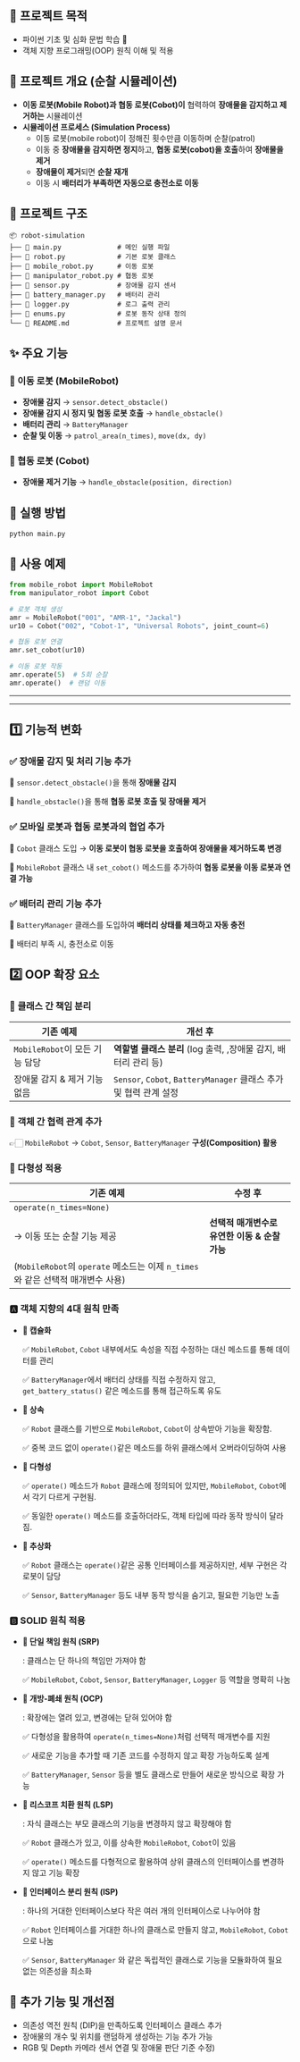 ## 🫡 프로젝트 목적

- 파이썬 기초 및 심화 문법 학습 🐍
- 객체 지향 프로그래밍(OOP) 원칙 이해 및 적용

## 📌 프로젝트 개요 (순찰 **시뮬레이션**)


- **이동 로봇(Mobile Robot)과 협동 로봇(Cobot)이** 협력하여 **장애물을 감지하고 제거하는** 시뮬레이션
- **시뮬레이션 프로세스 (Simulation Process)**
    - 이동 로봇(mobile robot)이 정해진 횟수만큼 이동하며 순찰(patrol)
    - 이동 중 **장애물을 감지하면 정지**하고, **협동 로봇(cobot)을 호출**하여 **장애물을 제거**
    - **장애물이 제거**되면 **순찰 재개**
    - 이동 시 **배터리가 부족하면 자동으로 충전소로 이동**

## 📂 프로젝트 구조


```
📦 robot-simulation
├── 📄 main.py              # 메인 실행 파일
├── 📄 robot.py             # 기본 로봇 클래스
├── 📄 mobile_robot.py      # 이동 로봇
├── 📄 manipulator_robot.py # 협동 로봇
├── 📄 sensor.py            # 장애물 감지 센서
├── 📄 battery_manager.py   # 배터리 관리
├── 📄 logger.py            # 로그 출력 관리
├── 📄 enums.py             # 로봇 동작 상태 정의
└── 📄 README.md            # 프로젝트 설명 문서

```

## ✨ 주요 기능


### 🚗 이동 로봇 (MobileRobot)

- **장애물 감지** → `sensor.detect_obstacle()`
- **장애물 감지 시 정지 및 협동 로봇 호출** → `handle_obstacle()`
- **배터리 관리** → `BatteryManager`
- **순찰 및 이동** → `patrol_area(n_times)`, `move(dx, dy)`

### 🤖 협동 로봇 (Cobot)

- **장애물 제거 기능** → `handle_obstacle(position, direction)`

## 🚀 실행 방법


```
python main.py

```

## 📝 사용 예제


```python
from mobile_robot import MobileRobot
from manipulator_robot import Cobot

# 로봇 객체 생성
amr = MobileRobot("001", "AMR-1", "Jackal")
ur10 = Cobot("002", "Cobot-1", "Universal Robots", joint_count=6)

# 협동 로봇 연결
amr.set_cobot(ur10)

# 이동 로봇 작동
amr.operate(5)  # 5회 순찰
amr.operate()  # 랜덤 이동

```

---

---

## **1️⃣ 기능적 변화**


### ✅ **장애물 감지 및 처리 기능 추가**

🔹 `sensor.detect_obstacle()`을 통해 **장애물 감지**

🔹 `handle_obstacle()`을 통해 **협동 로봇 호출 및 장애물 제거**

### ✅ 모바일 로봇과 **협동 로봇과의 협업 추가**

🔹 `Cobot` 클래스 도입 → **이동 로봇이 협동 로봇을 호출하여 장애물을 제거하도록 변경**

🔹 `MobileRobot` 클래스 내  `set_cobot()` 메소드를 추가하여 **협동 로봇을 이동 로봇과 연결 가능**

### ✅ **배터리 관리 기능 추가**

🔹 `BatteryManager` 클래스를 도입하여 **배터리 상태를 체크하고 자동 충전**

🔹 배터리 부족 시, 충전소로 이동

## **2️⃣ OOP 확장 요소**


### 🔹 **클래스 간 책임 분리**

| 기존 예제 | 개선 후 |
| --- | --- |
| `MobileRobot`이 모든 기능 담당 | **역할별 클래스 분리** (log 출력, ,장애물 감지, 배터리 관리 등) |
| 장애물 감지 & 제거 기능 없음 | `Sensor`, `Cobot`, `BatteryManager` 클래스 추가 및 협력 관계 설정 |

### 🔹 **객체 간 협력 관계 추가**

👉🏻 `MobileRobot` → `Cobot`, `Sensor`, `BatteryManager` **구성(Composition) 활용**

### 🔹 **다형성 적용**

| **기존 예제** | **수정 후** |
| --- | --- |
| `operate(n_times=None)` 
→ 이동 또는 순찰 기능 제공 | **선택적 매개변수로 유연한 이동 & 순찰 가능** 
(`MobileRobot`의 `operate` 메소드는 이제 `n_times`와 같은 선택적 매개변수 사용) |

### 🅰️ 객체 지향의 4대 원칙 만족

- **🔹 캡슐화**
    
    ✅ `MobileRobot`, `Cobot` 내부에서도 속성을 직접 수정하는 대신 메소드를 통해 데이터를 관리
    
    ✅ `BatteryManager`에서 배터리 상태를 직접 수정하지 않고, `get_battery_status()` 같은 메소드를 통해 접근하도록 유도
    
- **🔹 상속**
    
    ✅ `Robot` 클래스를 기반으로 `MobileRobot`, `Cobot`이 상속받아 기능을 확장함.
    
    ✅ 중복 코드 없이 `operate()`같은 메소드를 하위 클래스에서 오버라이딩하여 사용
    
- **🔹 다형성**
    
    ✅ `operate()` 메소드가 `Robot` 클래스에 정의되어 있지만, `MobileRobot`, `Cobot`에서 각기 다르게 구현됨.
    
    ✅ 동일한 `operate()` 메소드를 호출하더라도, 객체 타입에 따라 동작 방식이 달라짐.
    
- **🔹 추상화**
    
    ✅ `Robot` 클래스는 `operate()`같은 공통 인터페이스를 제공하지만, 세부 구현은 각 로봇이 담당
    
    ✅ `Sensor`, `BatteryManager` 등도 내부 동작 방식을 숨기고, 필요한 기능만 노출
    

### 🅱️ SOLID 원칙 적용

- **🔹 단일 책임 원칙 (SRP)**
    
    : 클래스는 단 하나의 책임만 가져야 함
    
    ✅ `MobileRobot`, `Cobot`, `Sensor`, `BatteryManager`, `Logger` 등 역할을 명확히 나눔
    
- **🔹 개방-폐쇄 원칙 (OCP)**
    
    : 확장에는 열려 있고, 변경에는 닫혀 있어야 함
    
    ✅ 다형성을 활용하여 `operate(n_times=None)`처럼 선택적 매개변수를 지원
    
    ✅ 새로운 기능을 추가할 때 기존 코드를 수정하지 않고 확장 가능하도록 설계
    
    ✅ `BatteryManager`, `Sensor` 등을 별도 클래스로 만들어 새로운 방식으로 확장 가능
    
- **🔹 리스코프 치환 원칙 (LSP)**
    
    : 자식 클래스는 부모 클래스의 기능을 변경하지 않고 확장해야 함
    
    ✅ `Robot` 클래스가 있고, 이를 상속한 `MobileRobot`, `Cobot`이 있음
    
    ✅ `operate()` 메소드를 다형적으로 활용하여 상위 클래스의 인터페이스를 변경하지 않고 기능 확장
    
- **🔹 인터페이스 분리 원칙 (ISP)**
    
    : 하나의 거대한 인터페이스보다 작은 여러 개의 인터페이스로 나누어야 함
    
    ✅ `Robot` 인터페이스를 거대한 하나의 클래스로 만들지 않고, `MobileRobot`, `Cobot`으로 나눔
    
    ✅ `Sensor`, `BatteryManager` 와 같은 독립적인 클래스로 기능을 모듈화하여 필요 없는 의존성을 최소화


## 📌 추가 기능 및 개선점


- 의존성 역전 원칙 (DIP)을 만족하도록 인터페이스 클래스 추가
- 장애물의 개수 및 위치를 랜덤하게 생성하는 기능 추가 가능
- RGB 및 Depth 카메라 센서 연결 및 장애물 판단 기준 수정)
